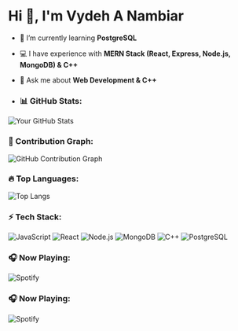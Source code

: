 # Hi 👋, I'm Vydeh A Nambiar

- 🌱 I’m currently learning **PostgreSQL**
- 💻 I have experience with **MERN Stack (React, Express, Node.js, MongoDB) & C++**
- 💬 Ask me about **Web Development & C++**

- ### 📊 GitHub Stats:
![Your GitHub Stats](https://github-readme-stats.vercel.app/api?username=Vydeh07&show_icons=true&theme=dark)

### 🚀 Contribution Graph:
![GitHub Contribution Graph](https://github-readme-activity-graph.vercel.app/graph?username=Vydeh07&theme=github-dark)

### 🔥 Top Languages:
![Top Langs](https://github-readme-stats.vercel.app/api/top-langs/?username=Vydeh07&layout=compact&theme=dark)

### ⚡ Tech Stack:
![JavaScript](https://img.shields.io/badge/JavaScript-F7DF1E?style=flat-square&logo=javascript&logoColor=black)
![React](https://img.shields.io/badge/React-20232A?style=flat-square&logo=react&logoColor=61DAFB)
![Node.js](https://img.shields.io/badge/Node.js-43853D?style=flat-square&logo=node.js&logoColor=white)
![MongoDB](https://img.shields.io/badge/MongoDB-4EA94B?style=flat-square&logo=mongodb&logoColor=white)
![C++](https://img.shields.io/badge/C++-00599C?style=flat-square&logo=cplusplus&logoColor=white)
![PostgreSQL](https://img.shields.io/badge/PostgreSQL-316192?style=flat-square&logo=postgresql&logoColor=white)

### 🎧 Now Playing:
![Spotify](https://novatorem.vercel.app/api/spotify)

### 🎧 Now Playing:
![Spotify](https://novatorem.vercel.app/api/spotify)


